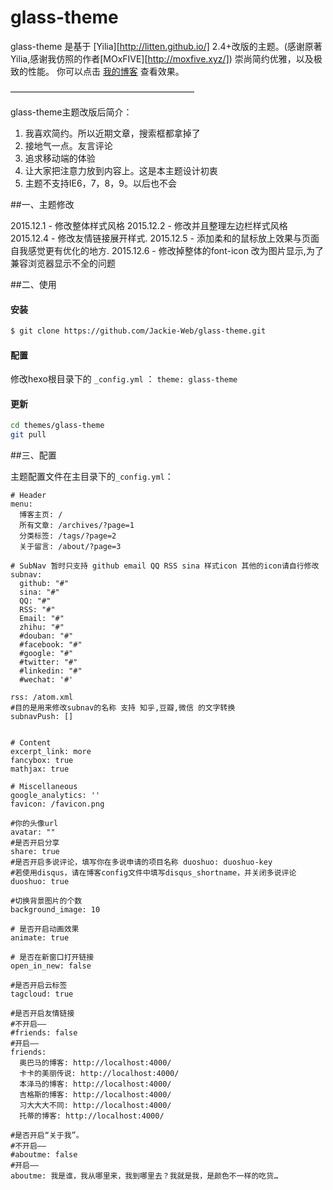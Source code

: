 glass-theme
================

glass-theme 是基于 [Yilia][http://litten.github.io/] 2.4+改版的主题。(感谢原著Yilia,感谢我仿照的作者[MOxFIVE][http://moxfive.xyz/])
崇尚简约优雅，以及极致的性能。 你可以点击 [我的博客](http://jackieblog.github.io/) 查看效果。           
 

—————————————————————

glass-theme主题改版后简介：

1. 我喜欢简约。所以近期文章，搜索框都拿掉了    
2. 接地气一点。友言评论       
3. 追求移动端的体验
3. 让大家把注意力放到内容上。这是本主题设计初衷      
4. 主题不支持IE6，7，8，9。以后也不会        

##一、主题修改

2015.12.1 - 修改整体样式风格
2015.12.2 - 修改并且整理左边栏样式风格
2015.12.4 - 修改友情链接展开样式.
2015.12.5 - 添加柔和的鼠标放上效果与页面自我感觉更有优化的地方.
2015.12.6 - 修改掉整体的font-icon 改为图片显示,为了兼容浏览器显示不全的问题           

##二、使用

#### 安装

``` bash
$ git clone https://github.com/Jackie-Web/glass-theme.git
```

#### 配置

修改hexo根目录下的 `_config.yml` ： `theme: glass-theme`

#### 更新

``` bash
cd themes/glass-theme
git pull
```


##三、配置

主题配置文件在主目录下的`_config.yml`：

```
# Header
menu:
  博客主页: /
  所有文章: /archives/?page=1
  分类标签: /tags/?page=2
  关于留言: /about/?page=3

# SubNav 暂时只支持 github email QQ RSS sina 样式icon 其他的icon请自行修改
subnav:
  github: "#"
  sina: "#"
  QQ: "#"
  RSS: "#"
  Email: "#"
  zhihu: "#"
  #douban: "#"
  #facebook: "#"
  #google: "#"
  #twitter: "#"
  #linkedin: "#"
  #wechat: '#'

rss: /atom.xml
#目的是用来修改subnav的名称 支持 知乎,豆瓣,微信 的文字转换
subnavPush: [] 


# Content
excerpt_link: more
fancybox: true
mathjax: true

# Miscellaneous
google_analytics: ''
favicon: /favicon.png

#你的头像url
avatar: ""
#是否开启分享
share: true
#是否开启多说评论，填写你在多说申请的项目名称 duoshuo: duoshuo-key
#若使用disqus，请在博客config文件中填写disqus_shortname，并关闭多说评论
duoshuo: true

#切换背景图片的个数
background_image: 10

# 是否开启动画效果
animate: true

# 是否在新窗口打开链接
open_in_new: false

#是否开启云标签
tagcloud: true

#是否开启友情链接
#不开启——
#friends: false
#开启——
friends:
  奥巴马的博客: http://localhost:4000/
  卡卡的美丽传说: http://localhost:4000/
  本泽马的博客: http://localhost:4000/
  吉格斯的博客: http://localhost:4000/
  习大大大不同: http://localhost:4000/
  托蒂的博客: http://localhost:4000/

#是否开启“关于我”。
#不开启——
#aboutme: false
#开启——
aboutme: 我是谁，我从哪里来，我到哪里去？我就是我，是颜色不一样的吃货…
```


